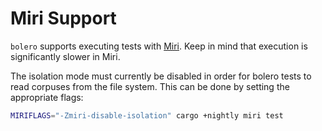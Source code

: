 # Miri Support

`bolero` supports executing tests with [Miri](https://github.com/rust-lang/miri). Keep in mind that execution is significantly slower in Miri.

The isolation mode must currently be disabled in order for bolero tests to read corpuses from the file system. This can be done by setting the appropriate flags:

```bash
MIRIFLAGS="-Zmiri-disable-isolation" cargo +nightly miri test
```
